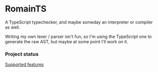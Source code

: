 # RomainTS

A TypeScript typechecker, and maybe someday an interpreter or compiler as well.

Writing my own lexer / parser isn't fun, so I'm using the TypeScript one to
generate the raw AST, but maybe at some point I'll work on it.

### Project status

[Supported features](https://github.com/RomainTHD/RomainTS/wiki/Supported-features)
